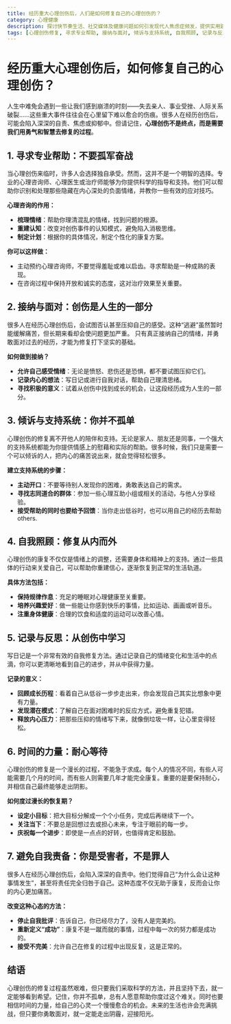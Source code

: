 ```yaml
---
title: 经历重大心理创伤后，人们是如何修复自己的心理创伤的？
category: 心理健康
description: 探讨快节奏生活、社交媒体及健康问题如何引发现代人焦虑症频发，提供实用建议如管理时间、限制社交媒体使用、增加锻炼，帮助建立心理缓冲区，实现身心和谐。
tags: [心理创伤修复, 寻求专业帮助, 接纳与面对, 倾诉与支持系统, 自我照顾, 记录与反思, 时间的力量, 避免自我责备]
---
```

# 经历重大心理创伤后，如何修复自己的心理创伤？

人生中难免会遇到一些让我们感到崩溃的时刻——失去亲人、事业受挫、人际关系破裂……这些重大事件往往会在心里留下难以愈合的伤痕。很多人在经历创伤后，可能会陷入深深的自责、焦虑或抑郁中。但请记住，**心理创伤不是终点，而是需要我们用勇气和智慧去修复的过程**。

## 1. **寻求专业帮助：不要孤军奋战**

当心理创伤来临时，许多人会选择独自承受。然而，这并不是一个明智的选择。专业的心理咨询师、心理医生或治疗师能够为你提供科学的指导和支持。他们可以帮助你识别和处理那些隐藏在内心深处的负面情绪，并教你一些有效的应对技巧。

**心理咨询的作用：**
- **梳理情绪**：帮助你理清混乱的情绪，找到问题的根源。
- **重建认知**：改变对创伤事件的认知模式，避免陷入消极思维。
- **制定计划**：根据你的具体情况，制定个性化的康复方案。

**你可以这样做：**
- 主动预约心理咨询师，不要觉得羞耻或难以启齿。寻求帮助是一种成熟的表现。
- 在咨询过程中保持开放和诚实的态度，这对治疗效果至关重要。

## 2. **接纳与面对：创伤是人生的一部分**

很多人在经历心理创伤后，会试图否认甚至压抑自己的感受。这种“逃避”虽然暂时能缓解痛苦，但长期来看却会使问题更加严重。
只有真正接纳自己的情绪，并勇敢面对过去的经历，才能为修复打下坚实的基础。

**如何做到接纳？**
- **允许自己感受情绪**：无论是愤怒、悲伤还是恐惧，都不要试图压抑它们。
- **记录内心的想法**：写日记或进行自我对话，帮助自己理清思绪。
- **寻找积极的意义**：试着从创伤中找到成长的机会，让这段经历成为人生的一部分。

## 3. **倾诉与支持系统：你并不孤单**

心理创伤的修复离不开他人的陪伴和支持。无论是家人、朋友还是同事，一个强大的支持系统都能为你提供情感上的慰藉和实际的帮助。很多时候，我们只是需要一个可以倾诉的人，把内心的痛苦说出来，就会觉得轻松很多。

**建立支持系统的步骤：**
- **主动开口**：不要等待别人发现你的困难，勇敢表达自己的需求。
- **寻找志同道合的群体**：参加一些心理互助小组或相关的活动，与他人分享经验。
- **接受帮助的同时也要给予回馈**：当你走出低谷时，也可以用自己的经历去帮助 others.

## 4. **自我照顾：修复从内而外**

心理创伤的康复不仅仅是情绪上的调整，还需要身体和精神上的支持。通过一些具体的行动来关爱自己，可以帮助你重建信心，逐渐恢复到正常的生活轨道。

**具体方法包括：**
- **保持规律作息**：充足的睡眠对心理健康至关重要。
- **培养兴趣爱好**：做一些能让你感到快乐的事情，比如运动、画画或听音乐。
- **注重身体健康**：合理的饮食和适度的运动可以改善心情。

## 5. **记录与反思：从创伤中学习**

写日记是一个非常有效的自我修复方法。通过记录自己的情绪变化和生活中的点滴，你可以更清晰地看到自己的进步，并从中获得力量。

**记录的意义：**
- **回顾成长历程**：看着自己从低谷一步步走出来，你会发现自己其实比想象中更有力量。
- **发现潜在模式**：了解自己在面对困难时的反应方式，避免重复犯错。
- **释放内心压力**：把那些压抑的情绪写下来，就像倒垃圾一样，让心里变得轻松。

## 6. **时间的力量：耐心等待**

心理创伤的修复是一个漫长的过程，不能急于求成。每个人的情况不同，有些人可能需要几个月的时间，而有些人则需要几年才能完全康复。重要的是要保持耐心，并相信自己最终能够走出阴影。

**如何度过漫长的恢复期？**
- **设定小目标**：把大目标分解成一个个小任务，完成后再继续下一个。
- **关注当下**：不要总是回想过去或担心未来，专注于眼前的每一步。
- **庆祝每一个进步**：即使是一点点的好转，也值得肯定和鼓励。

## 7. **避免自我责备：你是受害者，不是罪人**

很多人在经历心理创伤后，会陷入深深的自责中。他们觉得自己“为什么会让这种事情发生”，甚至将责任完全归咎于自己。这种态度不仅无助于康复，反而会让你的内心更加痛苦。

**改变这种心态的方法：**
- **停止自我批评**：告诉自己，你已经尽力了，没有人是完美的。
- **重新定义“成功”**：康复不是一蹴而就的事情，过程中每一次的努力都是成功的。
- **接受不完美**：允许自己在修复的过程中出现反复，这是正常的。

## 结语

心理创伤的修复过程虽然艰难，但只要我们采取科学的方法，并且坚持下去，就一定能够看到希望。记住，你并不孤单，总有人愿意帮助你度过这个难关。同时也要相信时间的力量，给自己的心灵一个慢慢愈合的机会。未来的生活也许会充满挑战，但只要你勇敢面对，就一定能走出阴霾，迎接阳光。